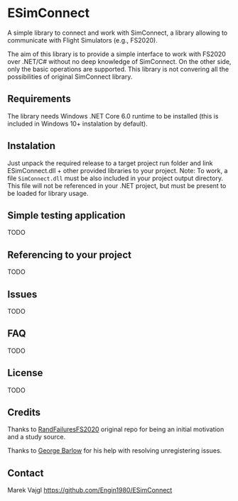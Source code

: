 # ESimConnect

A simple library to connect and work with SimConnect, a library allowing to communicate with Flight Simulators (e.g., FS2020).

The aim of this library is to provide a simple interface to work with FS2020 over .NET/C# without no deep knowledge of SimConnect. On the other side, only the basic operations are supported. This library is not convering all the possibilities of original SimConnect library.

## Requirements

The library needs Windows .NET Core 6.0 runtime to be installed (this is included in Windows 10+ instalation by default).

## Instalation

Just unpack the required release to a target project run folder and link ESimConnect.dll + other provided libraries to your project.
Note: To work, a file `SimConnect.dll` must be also included in your project output directory. This file will not be referenced in your .NET project, but must be present to be loaded for library usage.

## Simple testing application

TODO

## Referencing to your project

TODO

## Issues

TODO

## FAQ

TODO

## License

TODO

## Credits

Thanks to [RandFailuresFS2020](https://github.com/kanaron/RandFailuresFS2020) original repo for being an initial motivation and a study source.

Thanks to [George Barlow](https://github.com/GeorgeBarlow) for his help with resolving unregistering issues.

## Contact

Marek Vajgl
https://github.com/Engin1980/ESimConnect
